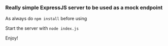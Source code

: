 ### Really simple ExpressJS server to be used as a mock endpoint

As always do `npm install` before using

Start the server with `node index.js`

Enjoy!
